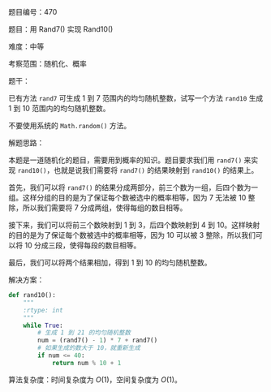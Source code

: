 题目编号：470

题目：用 Rand7() 实现 Rand10()

难度：中等

考察范围：随机化、概率

题干：

已有方法 `rand7` 可生成 1 到 7 范围内的均匀随机整数，试写一个方法 `rand10` 生成 1 到 10 范围内的均匀随机整数。

不要使用系统的 `Math.random()` 方法。

解题思路：

本题是一道随机化的题目，需要用到概率的知识。题目要求我们用 `rand7()` 来实现 `rand10()`，也就是说我们需要将 `rand7()` 的结果映射到 `rand10()` 的结果上。

首先，我们可以将 `rand7()` 的结果分成两部分，前三个数为一组，后四个数为一组。这样分组的目的是为了保证每个数被选中的概率相等，因为 7 无法被 10 整除，所以我们需要将 7 分成两组，使得每组的数目相等。

接下来，我们可以将前三个数映射到 1 到 3，后四个数映射到 4 到 10。这样映射的目的是为了保证每个数被选中的概率相等，因为 10 可以被 3 整除，所以我们可以将 10 分成三段，使得每段的数目相等。

最后，我们可以将两个结果相加，得到 1 到 10 的均匀随机整数。

解决方案：

```python
def rand10():
    """
    :rtype: int
    """
    while True:
        # 生成 1 到 21 的均匀随机整数
        num = (rand7() - 1) * 7 + rand7()
        # 如果生成的数大于 10，就重新生成
        if num <= 40:
            return num % 10 + 1
```

算法复杂度：时间复杂度为 $O(1)$，空间复杂度为 $O(1)$。